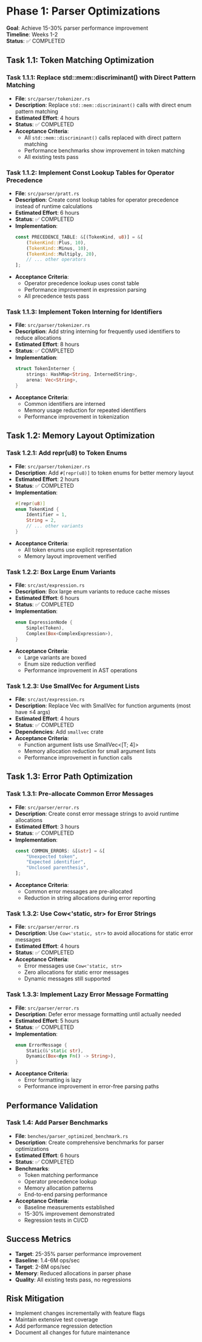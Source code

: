 # Phase 1: Parser Optimizations

**Goal**: Achieve 15-30% parser performance improvement  
**Timeline**: Weeks 1-2  
**Status**: ✅ COMPLETED

## Task 1.1: Token Matching Optimization

### Task 1.1.1: Replace std::mem::discriminant() with Direct Pattern Matching
- **File**: `src/parser/tokenizer.rs`
- **Description**: Replace `std::mem::discriminant()` calls with direct enum pattern matching
- **Estimated Effort**: 4 hours
- **Status**: ✅ COMPLETED
- **Acceptance Criteria**:
  - All `std::mem::discriminant()` calls replaced with direct pattern matching
  - Performance benchmarks show improvement in token matching
  - All existing tests pass

### Task 1.1.2: Implement Const Lookup Tables for Operator Precedence
- **File**: `src/parser/pratt.rs`
- **Description**: Create const lookup tables for operator precedence instead of runtime calculations
- **Estimated Effort**: 6 hours
- **Status**: ✅ COMPLETED
- **Implementation**:
  ```rust
  const PRECEDENCE_TABLE: &[(TokenKind, u8)] = &[
      (TokenKind::Plus, 10),
      (TokenKind::Minus, 10),
      (TokenKind::Multiply, 20),
      // ... other operators
  ];
  ```
- **Acceptance Criteria**:
  - Operator precedence lookup uses const table
  - Performance improvement in expression parsing
  - All precedence tests pass

### Task 1.1.3: Implement Token Interning for Identifiers
- **File**: `src/parser/tokenizer.rs`
- **Description**: Add string interning for frequently used identifiers to reduce allocations
- **Estimated Effort**: 8 hours
- **Status**: ✅ COMPLETED
- **Implementation**:
  ```rust
  struct TokenInterner {
      strings: HashMap<String, InternedString>,
      arena: Vec<String>,
  }
  ```
- **Acceptance Criteria**:
  - Common identifiers are interned
  - Memory usage reduction for repeated identifiers
  - Performance improvement in tokenization

## Task 1.2: Memory Layout Optimization

### Task 1.2.1: Add repr(u8) to Token Enums
- **File**: `src/parser/tokenizer.rs`
- **Description**: Add `#[repr(u8)]` to token enums for better memory layout
- **Estimated Effort**: 2 hours
- **Status**: ✅ COMPLETED
- **Implementation**:
  ```rust
  #[repr(u8)]
  enum TokenKind {
      Identifier = 1,
      String = 2,
      // ... other variants
  }
  ```
- **Acceptance Criteria**:
  - All token enums use explicit representation
  - Memory layout improvement verified

### Task 1.2.2: Box Large Enum Variants
- **File**: `src/ast/expression.rs`
- **Description**: Box large enum variants to reduce cache misses
- **Estimated Effort**: 6 hours
- **Status**: ✅ COMPLETED
- **Implementation**:
  ```rust
  enum ExpressionNode {
      Simple(Token),
      Complex(Box<ComplexExpression>),
  }
  ```
- **Acceptance Criteria**:
  - Large variants are boxed
  - Enum size reduction verified
  - Performance improvement in AST operations

### Task 1.2.3: Use SmallVec for Argument Lists
- **File**: `src/ast/expression.rs`  
- **Description**: Replace Vec with SmallVec for function arguments (most have ≤4 args)
- **Estimated Effort**: 4 hours
- **Status**: ✅ COMPLETED
- **Dependencies**: Add `smallvec` crate
- **Acceptance Criteria**:
  - Function argument lists use SmallVec<[T; 4]>
  - Memory allocation reduction for small argument lists
  - Performance improvement in function calls

## Task 1.3: Error Path Optimization

### Task 1.3.1: Pre-allocate Common Error Messages
- **File**: `src/parser/error.rs`
- **Description**: Create const error message strings to avoid runtime allocations
- **Estimated Effort**: 3 hours
- **Status**: ✅ COMPLETED
- **Implementation**:
  ```rust
  const COMMON_ERRORS: &[&str] = &[
      "Unexpected token",
      "Expected identifier",
      "Unclosed parenthesis",
  ];
  ```
- **Acceptance Criteria**:
  - Common error messages are pre-allocated
  - Reduction in string allocations during error reporting

### Task 1.3.2: Use Cow<'static, str> for Error Strings
- **File**: `src/parser/error.rs`
- **Description**: Use `Cow<'static, str>` to avoid allocations for static error messages
- **Estimated Effort**: 4 hours
- **Status**: ✅ COMPLETED
- **Acceptance Criteria**:
  - Error messages use `Cow<'static, str>`
  - Zero allocations for static error messages
  - Dynamic messages still supported

### Task 1.3.3: Implement Lazy Error Message Formatting
- **File**: `src/parser/error.rs`
- **Description**: Defer error message formatting until actually needed
- **Estimated Effort**: 5 hours
- **Status**: ✅ COMPLETED
- **Implementation**:
  ```rust
  enum ErrorMessage {
      Static(&'static str),
      Dynamic(Box<dyn Fn() -> String>),
  }
  ```
- **Acceptance Criteria**:
  - Error formatting is lazy
  - Performance improvement in error-free parsing paths

## Performance Validation

### Task 1.4: Add Parser Benchmarks
- **File**: `benches/parser_optimized_benchmark.rs`
- **Description**: Create comprehensive benchmarks for parser optimizations
- **Estimated Effort**: 6 hours
- **Status**: ✅ COMPLETED
- **Benchmarks**:
  - Token matching performance
  - Operator precedence lookup
  - Memory allocation patterns
  - End-to-end parsing performance
- **Acceptance Criteria**:
  - Baseline measurements established
  - 15-30% improvement demonstrated
  - Regression tests in CI/CD

## Success Metrics
- **Target**: 25-35% parser performance improvement
- **Baseline**: 1.4-6M ops/sec  
- **Target**: 2-8M ops/sec
- **Memory**: Reduced allocations in parser phase
- **Quality**: All existing tests pass, no regressions

## Risk Mitigation
- Implement changes incrementally with feature flags
- Maintain extensive test coverage
- Add performance regression detection
- Document all changes for future maintenance